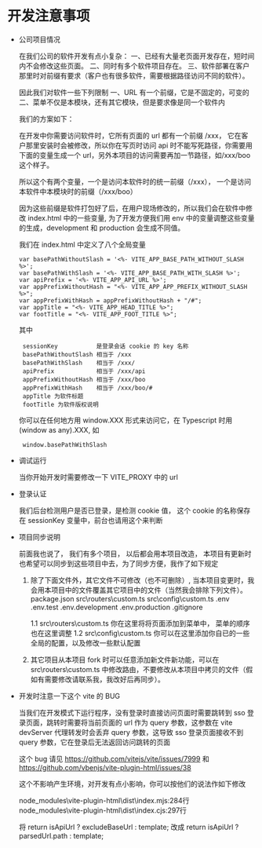 # 开发注意事项

- 公司项目情况

  在我们公司的软件开发有点小复杂：
  一、已经有大量老页面开发存在，短时间内不会修改这些页面。
  二、同时有多个软件项目存在。
  三、软件部署在客户那里时对前缀有要求（客户也有很多软件，需要根据路径访问不同的软件）。

  因此我们对软件一些下列限制
  一、URL 有一个前缀，它是不固定的，可变的
  二、菜单不仅是本模块，还有其它模块，但是要求像是同一个软件内

  我们的方案如下：

  在开发中你需要访问软件时，它所有页面的 url 都有一个前缀 /xxx， 它在客户那里安装时会被修改，所以你在写页时访问 api 时不能写死路径，你需要用下面的变量生成一个 url，另外本项目的访问需要再加一节路径，如/xxx/boo 这个样子。

  所以这个有两个变量，一个是访问本软件时的统一前缀（/xxx）， 一个是访问本软件中本模块时的前缀（/xxx/boo）

  因为这些前缀是软件打包好了后，在用户现场修改的，所以我们会在软件中修改 index.html 中的一些变量, 为了开发方便我们用 env 中的变量调整这些变量的生成，development 和 production 会生成不同值。

  我们在 index.html 中定义了八个全局变量

      var basePathWithoutSlash = '<%- VITE_APP_BASE_PATH_WITHOUT_SLASH %>';
      var basePathWithSlash = '<%- VITE_APP_BASE_PATH_WITH_SLASH %>';
      var apiPrefix = '<%- VITE_APP_API_URL %>';
      var appPrefixWithoutHash = "<%- VITE_APP_APP_PREFIX_WITHOUT_SLASH %>";
      var appPrefixWithHash = appPrefixWithoutHash + "/#";
      var appTitle = "<%- VITE_APP_HEAD_TITLE %>";
      var footTitle = "<%- VITE_APP_FOOT_TITLE %>";

  其中

       sessionKey           是登录会话 cookie 的 key 名称
       basePathWithoutSlash 相当于 /xxx
       basePathWithSlash    相当于 /xxx/
       apiPrefix            相当于 /xxx/api
       appPrefixWithoutHash 相当于 /xxx/boo
       appPrefixWithHash    相当于 /xxx/boo/#
       appTitle 为软件标题
       footTitle 为软件版权说明

  你可以在任何地方用 window.XXX 形式来访问它，在 Typescript 时用 (window as any).XXX, 如

       window.basePathWithSlash

- 调试运行

  当你开始开发时需要修改一下 VITE_PROXY 中的 url

- 登录认证

  我们后台检测用户是否已登录，是检测 cookie 值， 这个 cookie 的名称保存在 sessionKey 变量中，前台也请用这个来判断

- 项目同步说明

  前面我也说了， 我们有多个项目， 以后都会用本项目改造， 本项目有更新时也希望可以同步到这些项目中去，为了同步方便，我作了如下规定

  1. 除了下面文件外，其它文件不可修改（也不可删除）, 当本项目变更时，我会用本项目中的文件覆盖其它项目中的文件（当然我会排除下列文件）。
     package.json
     src\routers\custom.ts
     src\config\custom.ts
     .env
     .env.test
     .env.development
     .env.production
     .gitignore

     1.1 src\routers\custom.ts 你在这里将将页面添加到菜单中， 菜单的顺序也在这里调整
     1.2 src\config\custom.ts 你可以在这里添加你自已的一些全局的配置，以及修改一些默认配置

  2. 其它项目从本项目 fork 时可以任意添加新文件新功能，可以在 src\routers\custom.ts 中修改路由，不要修改从本项目中拷贝的文件（假如有需要修改请联系我，我改好后再同步）。

- 开发时注意一下这个 vite 的 BUG

  当我们在开发模式下运行程序，没有登录时直接访问页面时需要跳转到 sso 登录页面，跳转时需要将当前页面的 url 作为 query 参数，这参数在 vite devServer 代理转发时会丢弃 query 参数，这导致 sso 登录页面接收不到 query 参数，它在登录后无法返回访问跳转的页面

  这个 bug 请见 https://github.com/vitejs/vite/issues/7999 和 https://github.com/vbenjs/vite-plugin-html/issues/38

  这个不影响产生环境，对开发有点小影响，你可以按他们的说法作如下修改

  node_modules\vite-plugin-html\dist\index.mjs:284行
  node_modules\vite-plugin-html\dist\index.cjs:297行

  将
  return isApiUrl ? excludeBaseUrl : template;
  改成
  return isApiUrl ? parsedUrl.path : template;
